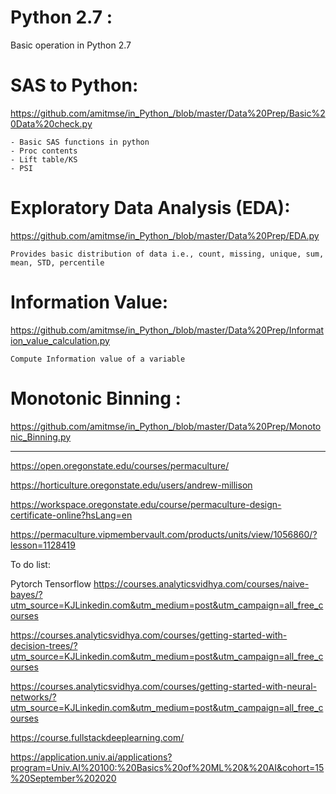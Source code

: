 # Python 2.7 : 

Basic operation in Python 2.7

# SAS to Python:

https://github.com/amitmse/in_Python_/blob/master/Data%20Prep/Basic%20Data%20check.py

    - Basic SAS functions in python
    - Proc contents
    - Lift table/KS
    - PSI
    
# Exploratory Data Analysis (EDA):

https://github.com/amitmse/in_Python_/blob/master/Data%20Prep/EDA.py

    Provides basic distribution of data i.e., count, missing, unique, sum, mean, STD, percentile

# Information Value:

https://github.com/amitmse/in_Python_/blob/master/Data%20Prep/Information_value_calculation.py

    Compute Information value of a variable

# Monotonic Binning : 

https://github.com/amitmse/in_Python_/blob/master/Data%20Prep/Monotonic_Binning.py


------------------------------------------------------------

https://open.oregonstate.edu/courses/permaculture/

https://horticulture.oregonstate.edu/users/andrew-millison

https://workspace.oregonstate.edu/course/permaculture-design-certificate-online?hsLang=en

https://permaculture.vipmembervault.com/products/units/view/1056860/?lesson=1128419

To do list:

Pytorch
Tensorflow
https://courses.analyticsvidhya.com/courses/naive-bayes/?utm_source=KJLinkedin.com&utm_medium=post&utm_campaign=all_free_courses

https://courses.analyticsvidhya.com/courses/getting-started-with-decision-trees/?utm_source=KJLinkedin.com&utm_medium=post&utm_campaign=all_free_courses

https://courses.analyticsvidhya.com/courses/getting-started-with-neural-networks/?utm_source=KJLinkedin.com&utm_medium=post&utm_campaign=all_free_courses

https://course.fullstackdeeplearning.com/

https://application.univ.ai/applications?program=Univ.AI%20100:%20Basics%20of%20ML%20&%20AI&cohort=15%20September%202020
